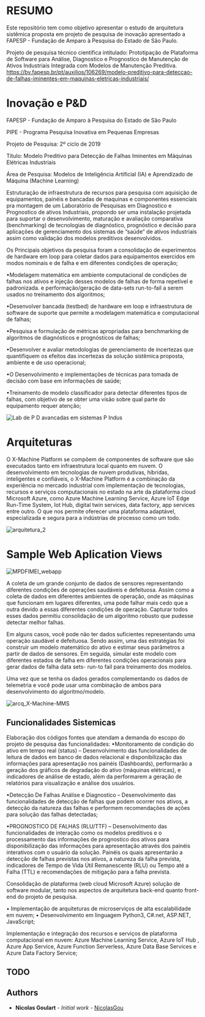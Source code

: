 # RESUMO
Este repositório tem como objetivo apresentar o estudo de arquitetura sistêmica proposta em projeto de pesquisa de inovação apresentado a FAPESP - Fundação de Amparo à Pesquisa do Estado de São Paulo.

Projeto de pesquisa técnico cientifica intitulado: Prototipação de Plataforma de Software para Análise, Diagnostico e Prognostico de Manutenção de Ativos Industriais Integrada com Modelos de Manutenção Preditiva.
https://bv.fapesp.br/pt/auxilios/106269/modelo-preditivo-para-deteccao-de-falhas-iminentes-em-maquinas-eletricas-industriais/



# Inovação e P&D
FAPESP - Fundação de Amparo à Pesquisa do Estado de São Paulo

PIPE - Programa Pesquisa Inovativa em Pequenas Empresas

Projeto de Pesquisa: 2º ciclo de 2019

Título: Modelo Preditivo para Detecção de Falhas Iminentes em Máquinas Elétricas Industriais

Área de Pesquisa: Modelos de Inteligência Artificial (IA) e Aprendizado de Máquina (Machine Learning)

Estruturação de infraestrutura de recursos para pesquisa com aquisição de equipamentos, painéis e bancadas de maquinas e componentes essenciais pra montagem de um Laboratório de Pesquisas em Diagnostico e Prognostico de ativos Industriais, propondo ser uma instalação projetada para suportar o desenvolvimento, maturação e avaliação comparativa (benchmarking) de tecnologias de diagnóstico, prognóstico e decisão para aplicações de gerenciamento dos sistemas de “saúde” de ativos industriais assim como  validação dos modelos preditivos desenvolvidos.

Os Principais objetivos da pesquisa foram a consolidação de experimentos de hardware em loop para coletar dados para equipamentos exercidos em modos nominais e de falha e em diferentes condições de operação;

•Modelagem matemática em ambiente computacional de condições de falhas nos ativos e injeção desses modelos de falhas de forma repetível e padronizada. e performação/geração de data-sets run-to-fail a serem usados no treinamento dos algoritmos;

•Desenvolver bancada (testbed) de hardware em loop e infraestrutura de software de suporte que permite a modelagem matemática e computacional de falhas;

•Pesquisa e formulação  de métricas apropriadas para benchmarking de algoritmos de diagnósticos e prognósticos de falhas;

•Desenvolver e avaliar metodologias de gerenciamento de incertezas que quantifiquem os efeitos das incertezas da solução sistêmica proposta, ambiente e de uso operacional;

•O Desenvolvimento e implementações de técnicas para tomada de decisão com base em informações de saúde;

•Treinamento de modelo classificador para detectar diferentes tipos de falhas, com objetivo de se obter uma visão sobre qual parte do equipamento requer atenção;

![Lab de P D avancadas em sistemas P Indus](https://user-images.githubusercontent.com/45576249/109039573-b3070900-76ab-11eb-88ba-a98ae675c83a.png)

# Arquiteturas
O X-Machine Platform se compõem de componentes de software que são executados tanto em infraestrutura local quanto em nuvem.
O desenvolvimento em tecnologias de nuvem produtivas, híbridas, inteligentes e confiáveis, o X-Machine Platform é a combinação da experiência no mercado industrial com implementação de tecnologias, recursos e serviços computacionais no estado na arte da plataforma cloud Microsoft Azure, como Azure Machine Learning Service, Azure IoT Edge Run-Time System, Iot Hub, digital twin services, data factory, app services entre outro. O que nos permite oferecer uma plataforma adaptável, especializada e segura para a indústrias de processo como um todo.

![arquitetura_2](https://user-images.githubusercontent.com/45576249/109039603-bb5f4400-76ab-11eb-9888-bdc4cc751b5b.png)




# Sample Web Aplication Views
![MPDFIMEI_webapp](https://user-images.githubusercontent.com/45576249/109039638-c619d900-76ab-11eb-9dd9-cbac6f797d92.png)


A coleta de um grande conjunto de dados de sensores representando diferentes condições de operações saudáveis e defeituosa. Assim como a coleta de dados em diferentes ambientes de operação, onde as máquinas que funcionam em lugares diferentes, uma pode falhar mais cedo que a outra devido a essas diferentes condições de operação. Capturar todos esses dados permitiu consolidação de um algoritmo robusto que pudesse detectar melhor falhas.
 
Em alguns casos, você pode não ter dados suficientes representando uma operação saudável e defeituosa. Sendo assim, uma das estratégias foi construir um modelo matemático do ativo e estimar seus parâmetros a partir de dados de sensores. Em seguida, simular este modelo com diferentes estados de falha em diferentes condições operacionais para gerar dados de falha data sets- run-to fail para treinamento dos modelos. 
 
Uma vez que se tenha os dados gerados complementando os dados de telemetria e você pode usar uma combinação de ambos para desenvolvimento do algoritmo/modelo. 

![arcq_X-Machine-MMS](https://user-images.githubusercontent.com/45576249/109039584-b69a9000-76ab-11eb-9b59-6b77ba3e467e.png)

## Funcionalidades Sistemicas
Elaboração dos códigos fontes que atendam a demanda do escopo do projeto de pesquisa das funcionalidades:
•Monitoramento de condição do ativo em tempo real (status) – Desenvolvimento das funcionalidades de leitura de dados em banco de dados relacional e disponibilização das informações para apresentação nos painéis (Dashboards), performarão a geração dos gráficos de degradação do ativo (máquinas elétricas), e indicadores de análise de estado, além da performarem a geração de relatórios para visualização e análise dos usuários.

•Detecção De Falhas Análise e Diagnostico – Desenvolvimento das funcionalidades de detecção de falhas que podem ocorrer nos ativos, a detecção da natureza das falhas e performem recomendações de ações para solução das falhas detectadas;

•PROGNOSTICO DE FALHAS (RLU/TTF) – Desenvolvimento das funcionalidades de interação como os modelos preditivos e o processamento das informações de prognostico dos ativos para 
disponibilização das informações para apresentação através dos painéis interativos com o usuário da solução. Painéis os quais apresentarão a detecção de falhas previstas nos ativos, a natureza da falha prevista, indicadores de Tempo de Vida Útil Remanescente (RLU) ou Tempo até a Falha (TTL) e recomendações de mitigação para a falha prevista.

Consolidação de plataforma (web cloud Microsoft Azure) solução de software modular, tanto nos aspectos de arquitetura back-end quanto front-end do projeto de pesquisa.

•	Implementação de arquiteturas de microserviços de alta escalabilidade em nuvem;
•	Desenvolvimento em linguagem Python3, C#.net, ASP.NET, JavaScript;

Implementação e integração dos recursos e serviços de plataforma computacional em nuvem: Azure Machine Learning Service, Azure IoT Hub , Azure App Service, Azure Function Serverless, Azure Data Base Services e Azure Data Factory Service;


## TODO


## Authors

* **Nicolas Goulart** - *Initial work* - [NicolasGou](https://github.com/nicolasgou)
